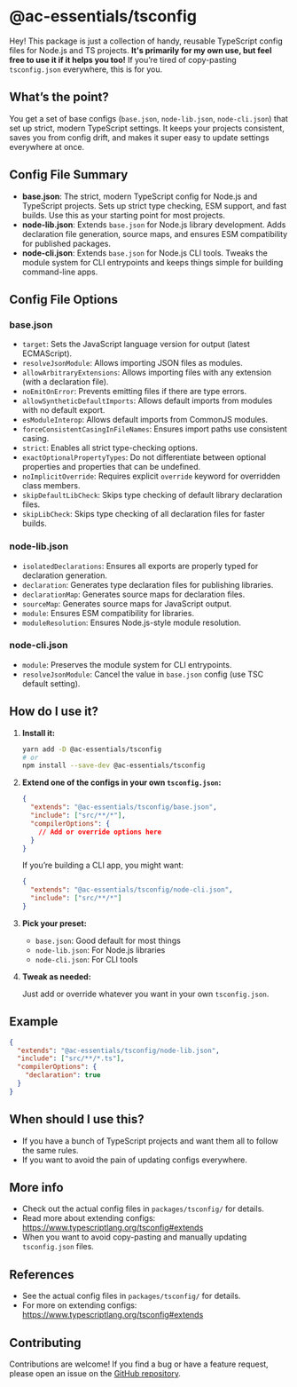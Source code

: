 # @ac-essentials/tsconfig

Hey! This package is just a collection of handy, reusable TypeScript config files for Node.js and TS projects. **It's primarily for my own use, but feel free to use it if it helps you too!** If you’re tired of copy-pasting `tsconfig.json` everywhere, this is for you.

## What’s the point?

You get a set of base configs (`base.json`, `node-lib.json`, `node-cli.json`) that set up strict, modern TypeScript settings. It keeps your projects consistent, saves you from config drift, and makes it super easy to update settings everywhere at once.

## Config File Summary

- **base.json**: The strict, modern TypeScript config for Node.js and TypeScript projects. Sets up strict type checking, ESM support, and fast builds. Use this as your starting point for most projects.
- **node-lib.json**: Extends `base.json` for Node.js library development. Adds declaration file generation, source maps, and ensures ESM compatibility for published packages.
- **node-cli.json**: Extends `base.json` for Node.js CLI tools. Tweaks the module system for CLI entrypoints and keeps things simple for building command-line apps.

## Config File Options

### base.json

- `target`: Sets the JavaScript language version for output (latest ECMAScript).
- `resolveJsonModule`: Allows importing JSON files as modules.
- `allowArbitraryExtensions`: Allows importing files with any extension (with a declaration file).
- `noEmitOnError`: Prevents emitting files if there are type errors.
- `allowSyntheticDefaultImports`: Allows default imports from modules with no default export.
- `esModuleInterop`: Allows default imports from CommonJS modules.
- `forceConsistentCasingInFileNames`: Ensures import paths use consistent casing.
- `strict`: Enables all strict type-checking options.
- `exactOptionalPropertyTypes`: Do not differentiate between optional properties and properties that can be undefined.
- `noImplicitOverride`: Requires explicit `override` keyword for overridden class members.
- `skipDefaultLibCheck`: Skips type checking of default library declaration files.
- `skipLibCheck`: Skips type checking of all declaration files for faster builds.

### node-lib.json

- `isolatedDeclarations`: Ensures all exports are properly typed for declaration generation.
- `declaration`: Generates type declaration files for publishing libraries.
- `declarationMap`: Generates source maps for declaration files.
- `sourceMap`: Generates source maps for JavaScript output.
- `module`: Ensures ESM compatibility for libraries.
- `moduleResolution`: Ensures Node.js-style module resolution.

### node-cli.json

- `module`: Preserves the module system for CLI entrypoints.
- `resolveJsonModule`: Cancel the value in `base.json` config (use TSC default setting).

## How do I use it?

1. **Install it:**

   ```sh
   yarn add -D @ac-essentials/tsconfig
   # or
   npm install --save-dev @ac-essentials/tsconfig
   ```

2. **Extend one of the configs in your own `tsconfig.json`:**

   ```json
   {
     "extends": "@ac-essentials/tsconfig/base.json",
     "include": ["src/**/*"],
     "compilerOptions": {
       // Add or override options here
     }
   }
   ```

   If you’re building a CLI app, you might want:

   ```json
   {
     "extends": "@ac-essentials/tsconfig/node-cli.json",
     "include": ["src/**/*"]
   }
   ```

3. **Pick your preset:**

   - `base.json`: Good default for most things
   - `node-lib.json`: For Node.js libraries
   - `node-cli.json`: For CLI tools

4. **Tweak as needed:**

   Just add or override whatever you want in your own `tsconfig.json`.

## Example

```json
{
  "extends": "@ac-essentials/tsconfig/node-lib.json",
  "include": ["src/**/*.ts"],
  "compilerOptions": {
    "declaration": true
  }
}
```

## When should I use this?

- If you have a bunch of TypeScript projects and want them all to follow the same rules.
- If you want to avoid the pain of updating configs everywhere.

## More info

- Check out the actual config files in `packages/tsconfig/` for details.
- Read more about extending configs: <https://www.typescriptlang.org/tsconfig#extends>
- When you want to avoid copy-pasting and manually updating `tsconfig.json` files.

## References

- See the actual config files in `packages/tsconfig/` for details.
- For more on extending configs: <https://www.typescriptlang.org/tsconfig#extends>

## Contributing

Contributions are welcome! If you find a bug or have a feature request, please open an issue on the [GitHub repository](https://github.com/anthochamp/node-essentials).
